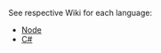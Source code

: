 See respective Wiki for each language: 

- [Node](https://github.com/ryanvolum/menu-bot/wiki/Node-Menu-Bot-Wiki)
- [C#](https://github.com/ryanvolum/menu-bot/wiki/C%23-Menu-Bot-Wiki)